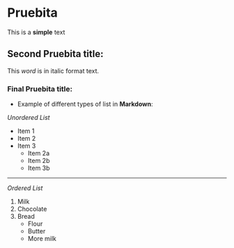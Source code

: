 # Pruebita

This is a **simple** text 

## Second Pruebita title:

This *word* is in italic format text.

### Final Pruebita title:

- Example of different types of list in **Markdown**:

*Unordered List*

* Item 1
* Item 2
* Item 3
    * Item 2a
    * Item 2b
    * Item 3b

<hr>

*Ordered List*

1. Milk
2. Chocolate
3. Bread
    * Flour
    * Butter
    * More milk
